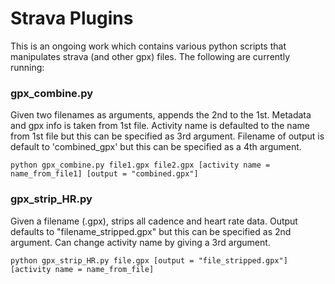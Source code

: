 # Strava Plugins

This is an ongoing work which contains various python scripts that manipulates
strava (and other gpx) files. The following are currently running:

### gpx_combine.py

Given two filenames as arguments, appends the 2nd to the 1st.
Metadata and gpx info is taken from 1st file. Activity name is defaulted to
the name from 1st file but this can be specified as 3rd argument. Filename 
of output is default to 'combined_gpx' but this can be specified as a 4th
argument.

```python gpx_combine.py file1.gpx file2.gpx [activity name = name_from_file1] [output = "combined.gpx"]```

### gpx_strip_HR.py

Given a filename (.gpx), strips all cadence and heart rate data. Output defaults to "filename_stripped.gpx" but this can be specified as 2nd argument. Can change activity name by giving a 3rd argument. 

```python gpx_strip_HR.py file.gpx [output = "file_stripped.gpx"] [activity name = name_from_file]```
